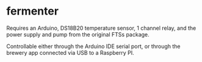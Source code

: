 # fermenter

Requires an Arduino, DS18B20 temperature sensor, 1 channel relay, and the power supply and pump from the original FTSs package.

Controllable either through the Arduino IDE serial port, or through the brewery app connected via USB to a Raspberry PI.
